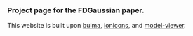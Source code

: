 ### Project page for the FDGaussian paper.

This website is built upon [bulma](https://bulma.io/), [ionicons](https://ionic.io/ionicons/), and [model-viewer](https://modelviewer.dev/).
